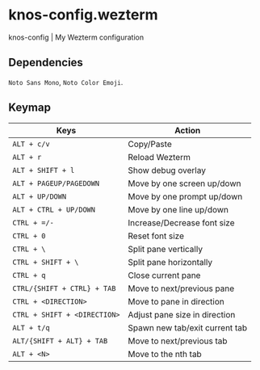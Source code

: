 # knos-config.wezterm
knos-config | My Wezterm configuration

## Dependencies
`Noto Sans Mono`, `Noto Color Emoji`.

## Keymap
| Keys                         | Action                         |
|------------------------------|--------------------------------|
| `ALT + c/v`                  | Copy/Paste                     |
| `ALT + r`                    | Reload Wezterm                 |
| `ALT + SHIFT + l`            | Show debug overlay             |
| `ALT + PAGEUP/PAGEDOWN`      | Move by one screen up/down     |
| `ALT + UP/DOWN`              | Move by one prompt up/down     |
| `ALT + CTRL + UP/DOWN`       | Move by one line up/down       |
| `CTRL + =/-`                 | Increase/Decrease font size    |
| `CTRL + 0`                   | Reset font size                |
| `CTRL + \`                   | Split pane vertically          |
| `CTRL + SHIFT + \`           | Split pane horizontally        |
| `CTRL + q`                   | Close current pane             |
| `CTRL/{SHIFT + CTRL} + TAB`  | Move to next/previous pane     |
| `CTRL + <DIRECTION>`         | Move to pane in direction      |
| `CTRL + SHIFT + <DIRECTION>` | Adjust pane size in direction  |
| `ALT + t/q`                  | Spawn new tab/exit current tab |
| `ALT/{SHIFT + ALT} + TAB`    | Move to next/previous tab      |
| `ALT + <N>`                  | Move to the nth tab            |
